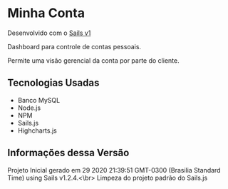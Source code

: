# Minha Conta

Desenvolvido com o [Sails v1](https://sailsjs.com)

Dashboard para controle de contas pessoais.

Permite uma visão gerencial da conta por parte do cliente.

## Tecnologias Usadas

+ Banco MySQL
+ Node.js
+ NPM
+ Sails.js
+ Highcharts.js

## Informações dessa Versão

Projeto Inicial gerado em 29 2020 21:39:51 GMT-0300 (Brasilia Standard Time) using Sails v1.2.4.<\br> 
Limpeza do projeto padrão do Sails.js